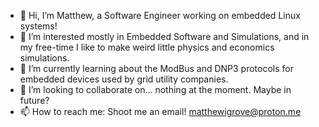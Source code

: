 - 👋 Hi, I’m Matthew, a Software Engineer working on embedded Linux systems!
- 👀 I’m interested mostly in Embedded Software and Simulations, and in my free-time I like to make weird little physics and economics simulations.
- 🌱 I’m currently learning about the ModBus and DNP3 protocols for embedded devices used by grid utility companies.
- 💞️ I’m looking to collaborate on... nothing at the moment. Maybe in future?
- 📫 How to reach me: Shoot me an email! matthewigrove@proton.me

<!---
MIGrove/MIGrove is a ✨ special ✨ repository because its `README.md` (this file) appears on your GitHub profile.
You can click the Preview link to take a look at your changes.
--->

